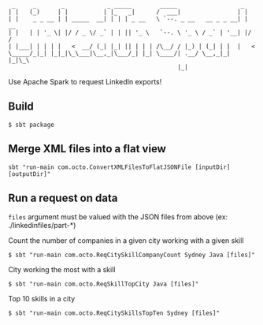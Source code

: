 ```
 _     _       _            _ _____        _____                  _    
| |   (_)     | |          | |_   _|      /  ___|                | |   
| |    _ _ __ | | _____  __| | | | _ __   \ `--. _ __   __ _ _ __| | __
| |   | | '_ \| |/ / _ \/ _` | | || '_ \   `--. \ '_ \ / _` | '__| |/ /
| |___| | | | |   <  __/ (_| |_| || | | | /\__/ / |_) | (_| | |  |   < 
\_____/_|_| |_|_|\_\___|\__,_|\___/_| |_| \____/| .__/ \__,_|_|  |_|\_\
                                                |_|
```

Use Apache Spark to request LinkedIn exports!

## Build

`$ sbt package`

## Merge XML files into a flat view

`sbt "run-main com.octo.ConvertXMLFilesToFlatJSONFile [inputDir] [outputDir]"`

## Run a request on data

`files` argument must be valued with the JSON files from above (ex: ./linkedinfiles/part-*)

Count the number of companies in a given city working with a given skill

`$ sbt "run-main com.octo.ReqCitySkillCompanyCount Sydney Java [files]"`

City working the most with a skill

`$ sbt "run-main com.octo.ReqSkillTopCity Java [files]"`

Top 10 skills in a city

`$ sbt "run-main com.octo.ReqCitySkillsTopTen Sydney [files]"`
